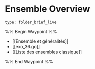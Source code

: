 # Ensemble Overview
 
```ccard
type: folder_brief_live
```
 
%% Begin Waypoint %%
- [[Ensemble et généralités]]
- [[exo_36.go]]
- [[Liste des ensembles classique]]

%% End Waypoint %%